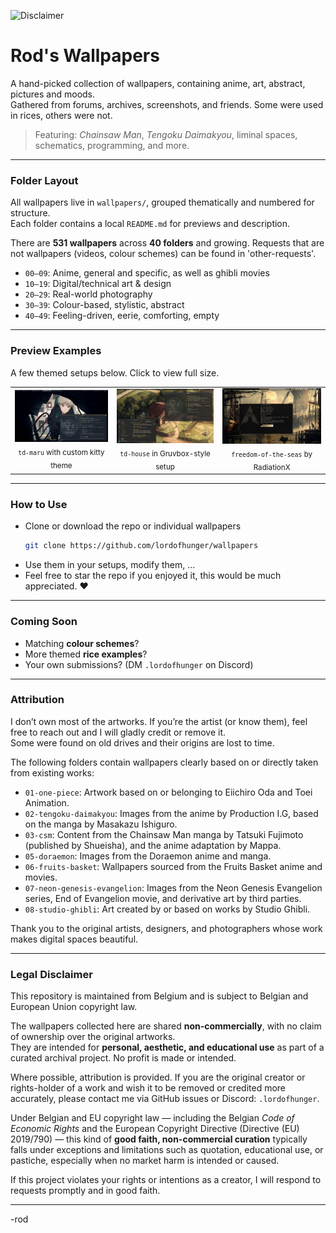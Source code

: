 ![Disclaimer](https://img.shields.io/badge/disclaimer-non--commercial-lightgrey?style=flat-square)

# Rod's Wallpapers

A hand-picked collection of wallpapers, containing anime, art, abstract, pictures and moods.  
Gathered from forums, archives, screenshots, and friends. Some were used in rices, others were not.

> Featuring: *Chainsaw Man*, *Tengoku Daimakyou*, liminal spaces, schematics, programming, and more.

---

### Folder Layout

All wallpapers live in `wallpapers/`, grouped thematically and numbered for structure.  
Each folder contains a local `README.md` for previews and description.

There are **531 wallpapers** across **40 folders** and growing.
Requests that are not wallpapers (videos, colour schemes) can be found in 'other-requests'.

- `00–09`: Anime, general and specific, as well as ghibli movies 
- `10–19`: Digital/technical art & design  
- `20–29`: Real-world photography  
- `30–39`: Colour-based, stylistic, abstract  
- `40–49`: Feeling-driven, eerie, comforting, empty

---

### Preview Examples

A few themed setups below. Click to view full size.

<table>
<tr>
<td align="center">
<img src="examples/td-maru-example.png" width="250"/><br/>
<sub><code>td-maru</code> with custom kitty theme</sub>
</td>
<td align="center">
<img src="examples/td-house-example.png" width="250"/><br/>
<sub><code>td-house</code> in Gruvbox-style setup</sub>
</td>
<td align="center">
<img src="examples/RadiationX-rice.png" width="250"/><br/>
<sub><code>freedom-of-the-seas</code> by RadiationX</sub>
</td>
</tr>
</table>

---

### How to Use

- Clone or download the repo or individual wallpapers  
  ```bash
  git clone https://github.com/lordofhunger/wallpapers
  ```
- Use them in your setups, modify them, ...  
- Feel free to star the repo if you enjoyed it, this would be much appreciated. ❤️

---

### Coming Soon

- Matching **colour schemes**?
- More themed **rice examples**?
- Your own submissions? (DM `.lordofhunger` on Discord)

---

### Attribution

I don’t own most of the artworks. If you’re the artist (or know them), feel free to reach out and I will gladly credit or remove it.  
Some were found on old drives and their origins are lost to time.

The following folders contain wallpapers clearly based on or directly taken from existing works:

- `01-one-piece`: Artwork based on or belonging to Eiichiro Oda and Toei Animation.  
- `02-tengoku-daimakyou`: Images from the anime by Production I.G, based on the manga by Masakazu Ishiguro.  
- `03-csm`: Content from the Chainsaw Man manga by Tatsuki Fujimoto (published by Shueisha), and the anime adaptation by Mappa.  
- `05-doraemon`: Images from the Doraemon anime and manga.  
- `06-fruits-basket`: Wallpapers sourced from the Fruits Basket anime and movies.  
- `07-neon-genesis-evangelion`: Images from the Neon Genesis Evangelion series, End of Evangelion movie, and derivative art by third parties.  
- `08-studio-ghibli`: Art created by or based on works by Studio Ghibli.


Thank you to the original artists, designers, and photographers whose work makes digital spaces beautiful.

---

### Legal Disclaimer

This repository is maintained from Belgium and is subject to Belgian and European Union copyright law.

The wallpapers collected here are shared **non-commercially**, with no claim of ownership over the original artworks.  
They are intended for **personal, aesthetic, and educational use** as part of a curated archival project. No profit is made or intended.

Where possible, attribution is provided. If you are the original creator or rights-holder of a work and wish it to be removed or credited more accurately, please contact me via GitHub issues or Discord: `.lordofhunger`.

Under Belgian and EU copyright law — including the Belgian *Code of Economic Rights* and the European Copyright Directive (Directive (EU) 2019/790) — this kind of **good faith, non-commercial curation** typically falls under exceptions and limitations such as quotation, educational use, or pastiche, especially when no market harm is intended or caused.

If this project violates your rights or intentions as a creator, I will respond to requests promptly and in good faith.

---

-rod
